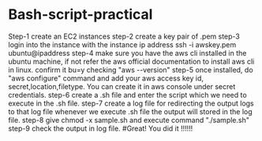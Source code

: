 # Bash-script-practical
Step-1 create an EC2 instances
step-2 create a key pair of .pem
step-3 login into the instance with the instance ip address
ssh -i awskey.pem ubuntu@ipaddress
step-4 make sure you have the aws cli installed in the ubuntu machine, if not refer the aws official documentation to install aws cli in linux. confirm it bu=y checking "aws --version"
step-5 once installed, do "aws configure" command and add your aws access key id, secret,location,filetype. You can create it in aws console under secret credentials.
step-6 create a .sh file and enter the script which we need to execute in the .sh file.
step-7 create a log file for redirecting the output logs to that log file whenever we execute .sh file the output will stored in the log file.
step-8 give chmod -x sample.sh and execute command "./sample.sh"
step-9 check the output in log file.
#Great! You did it !!!!!!
